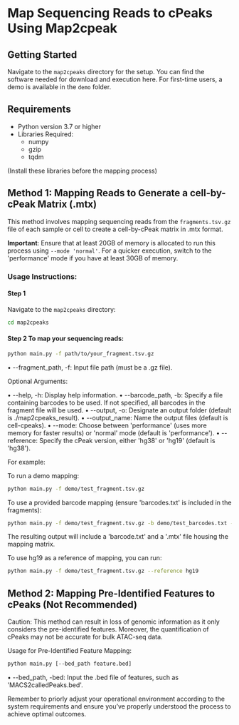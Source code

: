 # Map Sequencing Reads to cPeaks Using Map2cpeak

## Getting Started
Navigate to the `map2cpeaks` directory for the setup. You can find the software needed for download and execution here. For first-time users, a demo is available in the `demo` folder.

## Requirements
- Python version 3.7 or higher
- Libraries Required:
  - numpy
  - gzip
  - tqdm
    
(Install these libraries before the mapping process)

## Method 1: Mapping Reads to Generate a cell-by-cPeak Matrix (.mtx)

This method involves mapping sequencing reads from the `fragments.tsv.gz` file of each sample or cell to create a cell-by-cPeak matrix in .mtx format.

**Important**: Ensure that at least 20GB of memory is allocated to run this process using `--mode 'normal'`. For a quicker execution, switch to the 'performance' mode if you have at least 30GB of memory.

### Usage Instructions:

#### Step 1
Navigate to the `map2cpeaks` directory:
```bash
cd map2cpeaks
```
#### Step 2 To map your sequencing reads:

```bash
python main.py -f path/to/your_fragment.tsv.gz
```
• --fragment_path, -f: Input file path (must be a .gz file).

Optional Arguments:

• --help, -h: Display help information.
• --barcode_path, -b: Specify a file containing barcodes to be used. If not specified, all barcodes in the fragment file will be used.
• --output, -o: Designate an output folder (default is ./map2cpeaks_result).
• --output_name: Name the output files (default is cell-cpeaks).
• --mode: Choose between 'performance' (uses more memory for faster results) or 'normal' mode (default is 'performance').
• --reference: Specify the cPeak version, either 'hg38' or 'hg19' (default is 'hg38').

For example:

To run a demo mapping:

```bash
python main.py -f demo/test_fragment.tsv.gz
```
To use a provided barcode mapping (ensure 'barcodes.txt' is included in the fragments):

```bash
python main.py -f demo/test_fragment.tsv.gz -b demo/test_barcodes.txt --reference hg19
```
The resulting output will include a 'barcode.txt' and a '.mtx' file housing the mapping matrix.

To use hg19 as a reference of mapping, you can run:

```bash
python main.py -f demo/test_fragment.tsv.gz --reference hg19
```
## Method 2: Mapping Pre-Identified Features to cPeaks (Not Recommended)

Caution: This method can result in loss of genomic information as it only considers the pre-identified features. Moreover, the quantification of cPeaks may not be accurate for bulk ATAC-seq data.

Usage for Pre-Identified Feature Mapping:

```bash
python main.py [--bed_path feature.bed]
```
• --bed_path, -bed: Input the .bed file of features, such as 'MACS2calledPeaks.bed'.

Remember to priorly adjust your operational environment according to the system requirements and ensure you’ve properly understood the process to achieve optimal outcomes.
